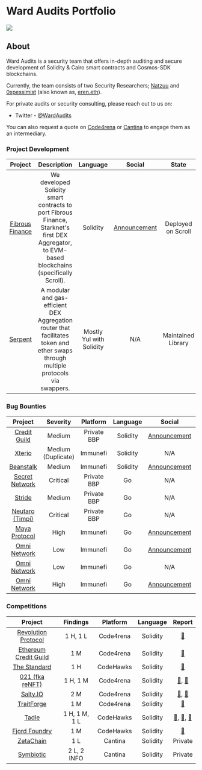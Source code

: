 # Ward Audits Portfolio

![](https://i.imgur.com/pS0Xb4x.png)

## About

Ward Audits is a security team that offers in-depth auditing and secure development of Solidity & Cairo smart contracts and Cosmos-SDK blockchains.

Currently, the team consists of two Security Researchers; [Natzuu](https://x.com/natzuu9) and [0xpessimist](https://x.com/0xpessimist) (also known as, [eren.eth](https://x.com/notereneth)).

For private audits or security consulting, please reach out to us on:

* Twitter - [@WardAudits](https://x.com/WardAudits)

You can also request a quote on [Code4rena](https://code4rena.com/@natzuu) or [Cantina](https://cantina.xyz/u/natzuu) to engage them as an intermediary.

### Project Development

| Project | Description | Language | Social | State |
|:--:|:--:|:--:|:--:|:--:|
| [Fibrous Finance](https://x.com/FibrousFinance) | We developed Solidity smart contracts to port Fibrous Finance, Starknet's first DEX Aggregator, to EVM-based blockchains (specifically Scroll). | Solidity | [Announcement](https://x.com/FibrousFinance/status/1845482601466732722) | Deployed on Scroll |
| [Serpent](https://github.com/0xpessimist/serpent) | A modular and gas-efficient DEX Aggregation router that facilitates token and ether swaps through multiple protocols via swappers. | Mostly Yul with Solidity | N/A | Maintained Library |


### Bug Bounties

| Project | Severity | Platform | Language | Social | Report |
|:--:|:--:|:--:|:--:|:--:|:--:|
| [Credit Guild](https://x.com/CreditGuild) | Medium | Private BBP | Solidity | [Announcement](https://x.com/OneTrueKirk/status/1784300752527413248) |  [📄](/writeups/creditguild-bounty-01.md) |
| [Xterio](https://x.com/xteriogames) | Medium (Duplicate) | Immunefi | Solidity | N/A | Private |
| [Beanstalk](https://x.com/BeanstalkFarms) | Medium | Immunefi | Solidity | [Announcement](https://x.com/WardAudits/status/1851379426732491194) | Private |
| [Secret Network](https://x.com/SecretNetwork) | Critical | Private BBP | Go | N/A | Private |
| [Stride](https://x.com/stride_zone) | Medium | Private BBP | Go | N/A | Private |
| [Neutaro (Timpi)](https://neutaro.com/) | Critical | Private BBP | Go | N/A | Private |
| [Maya Protocol](https://x.com/Maya_Protocol) | High | Immunefi | Go | [Announcement](https://x.com/0xpessimist/status/1893050375097184595) | Private |
| [Omni Network](https://x.com/OmniFDN) | Low | Immunefi | Go | [Announcement](https://x.com/0xpessimist/status/1905346586625876389) | Private |
| [Omni Network](https://x.com/OmniFDN) | Low | Immunefi | Go | N/A | Private |
| [Omni Network](https://x.com/OmniFDN) | High | Immunefi | Go | [Announcement](https://x.com/0xpessimist/status/1915844486292509103) | Private |

### Competitions

| Project | Findings | Platform | Language | Report |
|:--:|:--:|:--:|:--:|:--:|
| [Revolution Protocol](https://x.com/collectivexyz) | 1 H, 1 L | Code4rena | Solidity |  [📄](https://github.com/code-423n4/2023-12-revolutionprotocol-findings/issues/627) |
| [Ethereum Credit Guild](https://x.com/CreditGuild) | 1 M | Code4rena | Solidity |  [📄](https://github.com/code-423n4/2023-12-ethereumcreditguild-findings/issues/1218) |
| [The Standard](https://x.com/thestandard_io) | 1 H | CodeHawks | Solidity |  [📄](https://codehawks.cyfrin.io/c/2023-12-the-standard/s/1421/) |
| [021 (fka reNFT)](https://x.com/zero_to_one_gg) | 1 H, 1 M | Code4rena | Solidity |  [📄](https://github.com/code-423n4/2024-01-renft-findings/issues/482), [📄](https://github.com/code-423n4/2024-01-renft-findings/issues/450)  |
| [Salty.IO](https://x.com/salty_io) | 2 M | Code4rena | Solidity |  [📄](https://github.com/code-423n4/2024-01-salty-findings/issues/607), [📄](https://github.com/code-423n4/2024-01-salty-findings/issues/607)  |
| [TraitForge](https://x.com/TraitForge) | 1 M | Code4rena | Solidity |  [📄](https://github.com/code-423n4/2024-07-traitforge-findings/issues/212) |
| [Tadle](https://x.com/tadle_com) | 1 H, 1 M, 1 L | CodeHawks | Solidity |  [📄](https://codehawks.cyfrin.io/c/2024-08-tadle/s/1350), [📄](https://codehawks.cyfrin.io/c/2024-08-tadle/s/1157), [📄](https://codehawks.cyfrin.io/c/2024-08-tadle/s/1365)  |
| [Fjord Foundry](https://x.com/FjordFoundry) | 1 M | CodeHawks | Solidity |  [📄](https://codehawks.cyfrin.io/c/2024-08-fjord/s/654/)  |
| [ZetaChain](https://x.com/zetablockchain) | 1 L | Cantina | Solidity | Private |
| [Symbiotic](https://x.com/symbioticfi) | 2 L, 2 INFO | Cantina | Solidity | Private |

